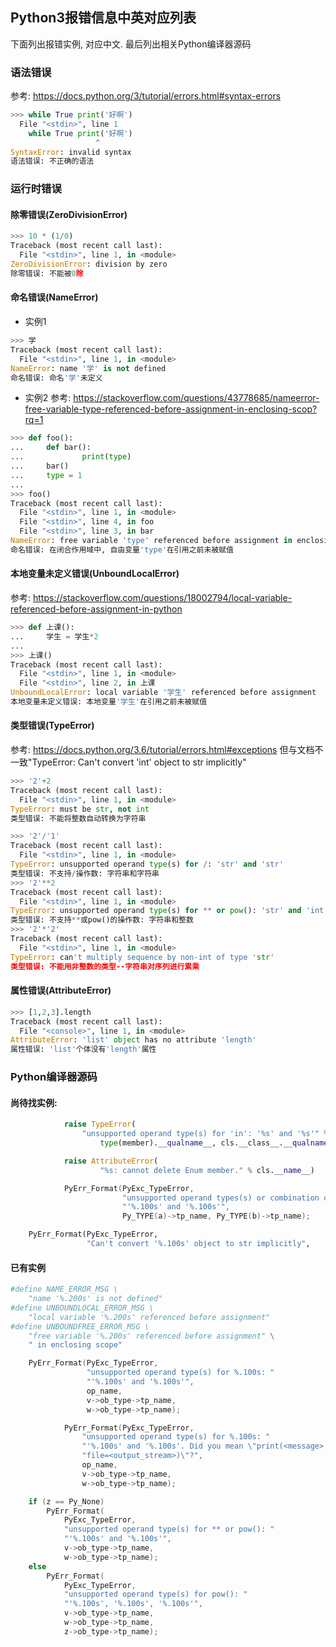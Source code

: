 ## Python3报错信息中英对应列表

下面列出报错实例, 对应中文. 最后列出相关Python编译器源码

### 语法错误
参考: https://docs.python.org/3/tutorial/errors.html#syntax-errors
```python
>>> while True print('好啊')
  File "<stdin>", line 1
    while True print('好啊')
                   ^
SyntaxError: invalid syntax
语法错误: 不正确的语法
```

### 运行时错误

#### 除零错误(ZeroDivisionError)
```python
>>> 10 * (1/0)
Traceback (most recent call last):
  File "<stdin>", line 1, in <module>
ZeroDivisionError: division by zero
除零错误: 不能被0除
```

#### 命名错误(NameError)
- 实例1
```python
>>> 学
Traceback (most recent call last):
  File "<stdin>", line 1, in <module>
NameError: name '学' is not defined
命名错误: 命名'学'未定义
```
- 实例2
参考: https://stackoverflow.com/questions/43778685/nameerror-free-variable-type-referenced-before-assignment-in-enclosing-scop?rq=1
```python
>>> def foo():
...     def bar():
...             print(type)
...     bar()
...     type = 1
... 
>>> foo()
Traceback (most recent call last):
  File "<stdin>", line 1, in <module>
  File "<stdin>", line 4, in foo
  File "<stdin>", line 3, in bar
NameError: free variable 'type' referenced before assignment in enclosing scope
命名错误: 在闭合作用域中, 自由变量'type'在引用之前未被赋值
```

#### 本地变量未定义错误(UnboundLocalError)
参考: https://stackoverflow.com/questions/18002794/local-variable-referenced-before-assignment-in-python
```python
>>> def 上课():
...     学生 = 学生*2
... 
>>> 上课()
Traceback (most recent call last):
  File "<stdin>", line 1, in <module>
  File "<stdin>", line 2, in 上课
UnboundLocalError: local variable '学生' referenced before assignment
本地变量未定义错误: 本地变量'学生'在引用之前未被赋值
```

#### 类型错误(TypeError)
参考: https://docs.python.org/3.6/tutorial/errors.html#exceptions
但与文档不一致"TypeError: Can't convert 'int' object to str implicitly"
```python
>>> '2'+2
Traceback (most recent call last):
  File "<stdin>", line 1, in <module>
TypeError: must be str, not int
类型错误: 不能将整数自动转换为字符串
```

```python
>>> '2'/'1'
Traceback (most recent call last):
  File "<stdin>", line 1, in <module>
TypeError: unsupported operand type(s) for /: 'str' and 'str'
类型错误: 不支持/操作数: 字符串和字符串
>>> '2'**2
Traceback (most recent call last):
  File "<stdin>", line 1, in <module>
TypeError: unsupported operand type(s) for ** or pow(): 'str' and 'int'
类型错误: 不支持**或pow()的操作数: 字符串和整数
>>> '2'*'2'
Traceback (most recent call last):
  File "<stdin>", line 1, in <module>
TypeError: can't multiply sequence by non-int of type 'str'
类型错误: 不能用非整数的类型--字符串对序列进行累乘
```

#### 属性错误(AttributeError)
```python
>>> [1,2,3].length
Traceback (most recent call last):
  File "<console>", line 1, in <module>
AttributeError: 'list' object has no attribute 'length'
属性错误: 'list'个体没有'length'属性
```

### Python编译器源码

#### 尚待找实例:
```python
            raise TypeError(
                "unsupported operand type(s) for 'in': '%s' and '%s'" % (
                    type(member).__qualname__, cls.__class__.__qualname__))
```

```python
            raise AttributeError(
                    "%s: cannot delete Enum member." % cls.__name__)
```

```c
            PyErr_Format(PyExc_TypeError,
                         "unsupported operand types(s) or combination of types: "
                         "'%.100s' and '%.100s'",
                         Py_TYPE(a)->tp_name, Py_TYPE(b)->tp_name);
```

```python
    PyErr_Format(PyExc_TypeError,
                 "Can't convert '%.100s' object to str implicitly",
```

#### 已有实例
```python
#define NAME_ERROR_MSG \
    "name '%.200s' is not defined"
#define UNBOUNDLOCAL_ERROR_MSG \
    "local variable '%.200s' referenced before assignment"
#define UNBOUNDFREE_ERROR_MSG \
    "free variable '%.200s' referenced before assignment" \
    " in enclosing scope"
```

```c
    PyErr_Format(PyExc_TypeError,
                 "unsupported operand type(s) for %.100s: "
                 "'%.100s' and '%.100s'",
                 op_name,
                 v->ob_type->tp_name,
                 w->ob_type->tp_name);
```

```c
            PyErr_Format(PyExc_TypeError,
                "unsupported operand type(s) for %.100s: "
                "'%.100s' and '%.100s'. Did you mean \"print(<message>, "
                "file=<output_stream>)\"?",
                op_name,
                v->ob_type->tp_name,
                w->ob_type->tp_name);
```

```c
    if (z == Py_None)
        PyErr_Format(
            PyExc_TypeError,
            "unsupported operand type(s) for ** or pow(): "
            "'%.100s' and '%.100s'",
            v->ob_type->tp_name,
            w->ob_type->tp_name);
    else
        PyErr_Format(
            PyExc_TypeError,
            "unsupported operand type(s) for pow(): "
            "'%.100s', '%.100s', '%.100s'",
            v->ob_type->tp_name,
            w->ob_type->tp_name,
            z->ob_type->tp_name);
```

